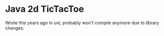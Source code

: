 # Java 2d TicTacToe
Wrote this years ago in uni, probably won't compile anymore due to library changes.